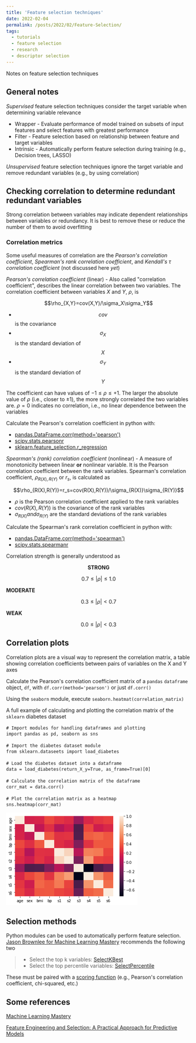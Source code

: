 ```yaml
---
title: 'Feature selection techniques'
date: 2022-02-04
permalink: /posts/2022/02/Feature-Selection/
tags:
  - tutorials
  - feature selection
  - research
  - descriptor selection
---
```


Notes on feature selection techniques

## General notes
*Supervised* feature selection techniques consider the target variable when determining variable relevance
* Wrapper - Evaluate performance of model trained on subsets of input features and select features with greatest performance
* Filter - Feature selection based on relationship between feature and target variables
* Intrinsic - Automatically perform feature selection during training (e.g., Decision trees, LASSO)

*Unsupervised* feature selection techniques ignore the target variable and remove redundant variables (e.g., by using correlation)

## Checking correlation to determine redundant redundant variables
Strong correlation between variables may indicate dependent relationships between variables or redundancy. It is best to remove these or reduce the number of them to avoid overfitting

### Correlation metrics
Some useful measures of correlation are the *Pearson's correlation coefficient*, *Spearman's rank correlation coefficient*, and *Kendall's $\tau$ correlation coefficient* (not discussed here _yet_)

*Pearson's correlation coefficient* (linear) - Also called "correlation coefficient", describes the linear correlation between two variables. The correlation coefficient between variables $X$ and $Y$, $\rho$, is

<p style="text-align: center;">$$\rho_{X,Y}=cov(X,Y)/\sigma_X\sigma_Y$$</p>

* $$cov$$ is the covariance
* $$\sigma_X$$ is the standard deviation of $$X$$
* $$\sigma_Y$$ is the standard deviation of $$Y$$

The coefficient can have values of $-1\le\rho\le+1$. The larger the absolute value of $\rho$ (i.e., closer to $\pm1$), the more strongly correlated the two variables are. $\rho=0$ indicates no correlation, i.e., no linear dependence between the variables

Calculate the Pearson's correlation coefficient in python with:
* [pandas.DataFrame.corr(method='pearson')](https://pandas.pydata.org/docs/reference/api/pandas.DataFrame.corr.html)
* [scipy.stats.pearsonr](https://docs.scipy.org/doc/scipy-0.15.1/reference/generated/scipy.stats.pearsonr.html)
* [sklearn.feature_selection.r_regression](https://scikit-learn.org/stable/modules/generated/sklearn.feature_selection.r_regression.html)

*Spearman's (rank) correlation coefficient* (nonlinear) - A measure of monotonicity between linear **or** nonlinear variable. It is the Pearson correlation coefficient between the rank variables. Spearman's correlation coefficient, $\rho_{R(X),R(Y)}$ or $r_s$, is calculated as

<p style="text-align: center;">$$\rho_{R(X),R(Y)}=r_s=cov(R(X),R(Y))/\sigma_{R(X)}\sigma_{R(Y)}$$</p>

* $\rho$ is the Pearson correlation coefficient applied to the rank variables
* $cov(R(X),R(Y))$ is the covariance of the rank variables
* $\sigma_{R(X)} and \sigma_{R(Y)}$ are the standard deviations of the rank variables

Calculate the Spearman's rank correlation coefficient in python with:
* [pandas.DataFrame.corr(method='spearman')](https://pandas.pydata.org/docs/reference/api/pandas.DataFrame.corr.html)
* [scipy.stats.spearmanr](https://docs.scipy.org/doc/scipy/reference/generated/scipy.stats.spearmanr.html)

Correlation strength is generally understood as
<p style="text-align: center;">
<b>STRONG</b>

$$0.7\le|\rho|\le1.0$$

<b>MODERATE</b>

$$0.3\le|\rho|<0.7$$

<b>WEAK</b>

$$0.0\le|\rho|<0.3$$
</p>

## Correlation plots
Correlation plots are a visual way to represent the correlation matrix, a table showing correlation coefficients between pairs of variables on the X and Y axes

Calculate the Pearson's correlation coefficient matrix of a `pandas` `dataframe` object, `df`, with `df.corr(method='pearson')` or just `df.corr()`

Using the `seaborn` module, execute `seaborn.heatmat(correlation_matrix)`

A full example of calculating and plotting the correlation matrix of the `sklearn` diabetes dataset
```
# Import modules for handling dataframes and plotting
import pandas as pd, seaborn as sns

# Import the diabetes dataset module
from sklearn.dataseets import load_diabetes

# Load the diabetes dataset into a dataframe
data = load_diabetes(return_X_y=True, as_frame=True)[0]

# Calculate the correlation matrix of the dataframe
corr_mat = data.corr()

# Plot the correlation matrix as a heatmap
sns.heatmap(corr_mat)
```
![Demo correlation heatmap](/images/demo_correlation_plot.png)

## Selection methods
Python modules can be used to automatically perform feature selection. [Jason Brownlee for Machine Learning Mastery](https://machinelearningmastery.com/feature-selection-with-real-and-categorical-data/) recommends the following two

> * Select the top k variables: [SelectKBest](https://scikit-learn.org/stable/modules/generated/sklearn.feature_selection.SelectKBest.html)
> * Select the top percentile variables: [SelectPercentile](https://scikit-learn.org/stable/modules/generated/sklearn.feature_selection.SelectPercentile.html)

These must be paired with a [scoring function](https://scikit-learn.org/stable/modules/classes.html#module-sklearn.feature_selection) (e.g., Pearson's correlation coefficient, chi-squared, etc.)

## Some references
[Machine Learning Mastery](https://machinelearningmastery.com/feature-selection-with-real-and-categorical-data/)

[Feature Engineering and Selection: A Practical Approach for Predictive Models](http://www.feat.engineering/intro-intro.html)
